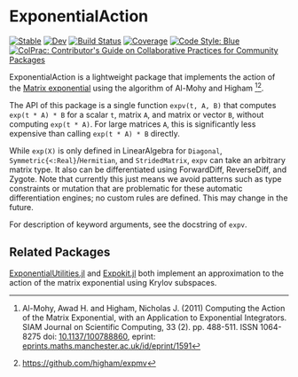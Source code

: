 # ExponentialAction

[![Stable](https://img.shields.io/badge/docs-stable-blue.svg)](https://sethaxen.github.io/ExponentialAction.jl/stable)
[![Dev](https://img.shields.io/badge/docs-dev-blue.svg)](https://sethaxen.github.io/ExponentialAction.jl/dev)
[![Build Status](https://github.com/sethaxen/ExponentialAction.jl/actions/workflows/CI.yml/badge.svg?branch=main)](https://github.com/sethaxen/ExponentialAction.jl/actions/workflows/CI.yml?query=branch%3Amain)
[![Coverage](https://codecov.io/gh/sethaxen/ExponentialAction.jl/branch/main/graph/badge.svg)](https://codecov.io/gh/sethaxen/ExponentialAction.jl)
[![Code Style: Blue](https://img.shields.io/badge/code%20style-blue-4495d1.svg)](https://github.com/invenia/BlueStyle)
[![ColPrac: Contributor's Guide on Collaborative Practices for Community Packages](https://img.shields.io/badge/ColPrac-Contributor's%20Guide-blueviolet)](https://github.com/SciML/ColPrac)

ExponentialAction is a lightweight package that implements the action of the [Matrix exponential](https://en.wikipedia.org/wiki/Matrix_exponential) using the algorithm of Al-Mohy and Higham [^AlMohyHigham2011][^Expmv].

[^AlMohyHigham2011]: Al-Mohy, Awad H. and Higham, Nicholas J. (2011) Computing the Action of the Matrix Exponential, with an Application to Exponential Integrators.
    SIAM Journal on Scientific Computing, 33 (2). pp. 488-511. ISSN 1064-8275
    doi: [10.1137/100788860](https://doi.org/10.1137/100788860),
    eprint: [eprints.maths.manchester.ac.uk/id/eprint/1591](http://eprints.maths.manchester.ac.uk/id/eprint/1591)
[^Expmv]: https://github.com/higham/expmv

The API of this package is a single function `expv(t, A, B)` that computes `exp(t * A) * B` for a scalar `t`, matrix `A`, and matrix or vector `B`, without computing `exp(t * A)`.
For large matrices `A`, this is significantly less expensive than calling `exp(t * A) * B` directly.

While `exp(X)` is only defined in LinearAlgebra for `Diagonal`, `Symmetric{<:Real}`/`Hermitian`, and `StridedMatrix`, `expv` can take an arbitrary matrix type.
It also can be differentiated using ForwardDiff, ReverseDiff, and Zygote.
Note that currently this just means we avoid patterns such as type constraints or mutation that are problematic for these automatic differentiation engines; no custom rules are defined.
This may change in the future.

For description of keyword arguments, see the docstring of `expv`.

## Related Packages

[ExponentialUtilities.jl](https://github.com/SciML/ExponentialUtilities.jl) and [Expokit.jl](https://github.com/acroy/Expokit.jl) both implement an approximation to the action of the matrix exponential using Krylov subspaces.
